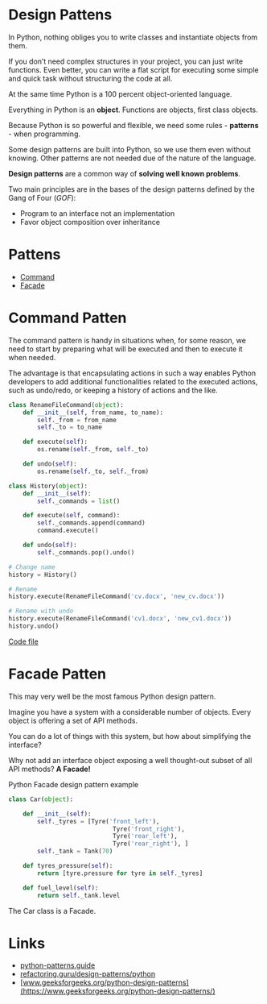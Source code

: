 # Design Pattens
In Python, nothing obliges you to write classes and instantiate objects from them.

If you don’t need complex structures in your project, you can just write functions. Even better, you can write a flat script for executing some simple and quick task without structuring the code at all.

At the same time Python is a 100 percent object-oriented language. 

Everything in Python is an **object**. Functions are objects, first class objects.

Because Python is so powerful and flexible, we need some rules - **patterns** - when programming. 

Some design patterns are built into Python, so we use them even without knowing. Other patterns are not needed due of the nature of the language.

**Design patterns** are a common way of **solving well known problems**. 

Two main principles are in the bases of the design patterns defined by the Gang of Four (*GOF*):

- Program to an interface not an implementation
- Favor object composition over inheritance

# Pattens
- [Command](#command-patten)
- [Facade](#facade-patten)

# Command Patten
The command pattern is handy in situations when, for some reason, we need to start by preparing what will be executed and then to execute it when needed.

The advantage is that encapsulating actions in such a way enables Python developers to add additional functionalities related to the executed actions, such as undo/redo, or keeping a history of actions and the like.

```python
class RenameFileCommand(object):
    def __init__(self, from_name, to_name):
        self._from = from_name
        self._to = to_name

    def execute(self):
        os.rename(self._from, self._to)

    def undo(self):
        os.rename(self._to, self._from)

class History(object):
    def __init__(self):
        self._commands = list()

    def execute(self, command):
        self._commands.append(command)
        command.execute()

    def undo(self):
        self._commands.pop().undo()

# Change name
history = History()

# Rename
history.execute(RenameFileCommand('cv.docx', 'new_cv.docx'))

# Rename with undo
history.execute(RenameFileCommand('cv1.docx', 'new_cv1.docx'))
history.undo()
```

[Code file](./code/demo_command_patten.py)

# Facade Patten
This may very well be the most famous Python design pattern.

Imagine you have a system with a considerable number of objects. Every object is offering a set of API methods. 

You can do a lot of things with this system, but how about simplifying the interface? 

Why not add an interface object exposing a well thought-out subset of all API methods? **A Facade!**

[](https://uploads.toptal.io/blog/image/126801/toptal-blog-image-1533728107288-9a9f20e7ad317bb61565c5e176327662.png)

Python Facade design pattern example

```python
class Car(object):

    def __init__(self):
        self._tyres = [Tyre('front_left'),
                             Tyre('front_right'),
                             Tyre('rear_left'),
                             Tyre('rear_right'), ]
        self._tank = Tank(70)

    def tyres_pressure(self):
        return [tyre.pressure for tyre in self._tyres]

    def fuel_level(self):
        return self._tank.level
```

 The Car class is a Facade.

 # Links
 - [python-patterns.guide](https://python-patterns.guide/)
 - [refactoring.guru/design-patterns/python](https://refactoring.guru/design-patterns/python)
 - [www.geeksforgeeks.org/python-design-patterns](https://www.geeksforgeeks.org/python-design-patterns/)
